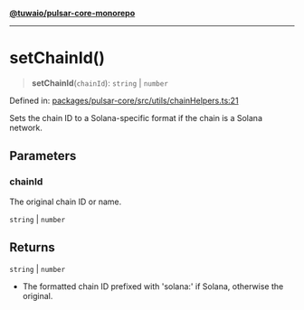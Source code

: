 [**@tuwaio/pulsar-core-monorepo**](../../../README.md)

***

# setChainId()

> **setChainId**(`chainId`): `string` \| `number`

Defined in: [packages/pulsar-core/src/utils/сhainHelpers.ts:21](https://github.com/TuwaIO/pulsar-core/blob/5b62bcb03f6eb32e89bac66553fb0e9e924d55a1/packages/pulsar-core/src/utils/сhainHelpers.ts#L21)

Sets the chain ID to a Solana-specific format if the chain is a Solana network.

## Parameters

### chainId

The original chain ID or name.

`string` | `number`

## Returns

`string` \| `number`

- The formatted chain ID prefixed with 'solana:' if Solana, otherwise the original.
